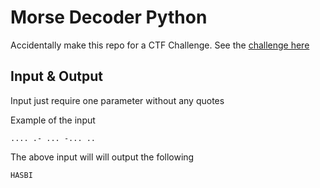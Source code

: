 # Morse Decoder Python
Accidentally make this repo for a CTF Challenge. See the [challenge here](https://ctflearn.com/index.php?action=find_problem_details&problem_id=309)

## Input & Output
Input just require one parameter without any quotes

Example of the input

```
.... .- ... -... ..
```

The above input will will output the following

```
HASBI
```

